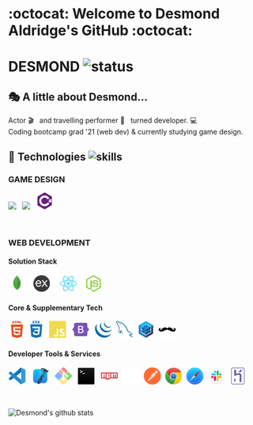 # :octocat: Welcome to Desmond Aldridge's GitHub :octocat: 

# DESMOND ![status](https://img.shields.io/badge/FullStackDeveloper-CERTIFICATION-green)

## 🎭 A little about Desmond... 

Actor 🎬  &nbsp; and travelling performer 🎪 &nbsp; turned developer. 💻 
<br>
Coding bootcamp grad '21 (web dev) & currently studying game design.
  
## 🌱 Technologies ![skills](https://img.shields.io/badge/Technologies-LEARNED-green)

### GAME DESIGN

<img src="https://img.icons8.com/nolan/2x/unreal-engine.png" width=35px>&nbsp;&nbsp;&nbsp;<img src="https://img.icons8.com/nolan/2x/unity.png" width=35px>&nbsp;&nbsp;&nbsp;<img src="https://github.com/devicons/devicon/blob/master/icons/csharp/csharp-plain.svg" width=35px>
<!-- <img src = "https://github.com/devicons/devicon/blob/master/icons/cplusplus/cplusplus-plain.svg" width=35px> --> &nbsp;&nbsp;&nbsp;

### WEB DEVELOPMENT

#### Solution Stack

<img src="https://raw.githubusercontent.com/izumin5210/emojipack-for-devicon/master/png/mongodb.png" width=35px><img src="./express-white.png" width=65px>&nbsp;<img src="https://raw.githubusercontent.com/izumin5210/emojipack-for-devicon/master/png/react.png" width=35px>&nbsp;&nbsp;&nbsp;&nbsp;<img src="https://raw.githubusercontent.com/izumin5210/emojipack-for-devicon/master/png/nodejs.png" width=35px>

#### Core & Supplementary Tech

<img src="https://github.com/devicons/devicon/blob/master/icons/html5/html5-plain-wordmark.svg" width=35px>&nbsp;<img src="https://github.com/devicons/devicon/blob/master/icons/css3/css3-plain-wordmark.svg" width=35px>&nbsp;&nbsp;<img src="https://github.com/devicons/devicon/blob/master/icons/javascript/javascript-plain.svg" width=35px>&nbsp;&nbsp;&nbsp;<img src="https://raw.githubusercontent.com/devicons/devicon/40cd6bc89a299dc50ac289f8e3b071d0dff49d9c/icons/bootstrap/bootstrap-plain.svg" width=35px>&nbsp;&nbsp;&nbsp;<img src="https://raw.githubusercontent.com/devicons/devicon/40cd6bc89a299dc50ac289f8e3b071d0dff49d9c/icons/jquery/jquery-original.svg" width=35px>&nbsp;&nbsp;<img src="https://raw.githubusercontent.com/izumin5210/emojipack-for-devicon/master/png/mysql.png" width=35px>&nbsp;&nbsp;<img src="https://raw.githubusercontent.com/devicons/devicon/40cd6bc89a299dc50ac289f8e3b071d0dff49d9c/icons/sequelize/sequelize-original.svg" width=35px>&nbsp;&nbsp;<img src="https://raw.githubusercontent.com/devicons/devicon/40cd6bc89a299dc50ac289f8e3b071d0dff49d9c/icons/handlebars/handlebars-original.svg" width=35px>

#### Developer Tools & Services

<img src="https://github.com/devicons/devicon/blob/master/icons/vscode/vscode-original.svg" width=35px>&nbsp;&nbsp;&nbsp;<img src="./app-icon-realistic-materials_2x.png" width=35px>&nbsp;&nbsp;&nbsp;<img src="./bash-icon.png" width="35px">&nbsp;&nbsp;&nbsp;<img src="./terminal-icon.png" width="35px" height="35px">&nbsp;&nbsp;&nbsp;<img src="https://raw.githubusercontent.com/devicons/devicon/40cd6bc89a299dc50ac289f8e3b071d0dff49d9c/icons/npm/npm-original-wordmark.svg" width=35px>&nbsp;&nbsp;<img src="./github-white.png" width=36px>&nbsp;&nbsp;<img src="./postman-logo.png" width=35px>&nbsp;&nbsp;<img src="https://raw.githubusercontent.com/izumin5210/emojipack-for-devicon/master/png/chrome.png" width=35px>&nbsp;&nbsp;<img src="https://raw.githubusercontent.com/izumin5210/emojipack-for-devicon/master/png/safari.png" width=35px>&nbsp;&nbsp;<img src="./slack-icon-1.png" width=36px>&nbsp;&nbsp;<img src="https://raw.githubusercontent.com/izumin5210/emojipack-for-devicon/master/png/heroku.png" width=35px>&nbsp;&nbsp;

<br>

![Desmond's github stats](https://github-readme-stats.vercel.app/api?username=DesmondAldridge&theme=radical&show_icons=true)
